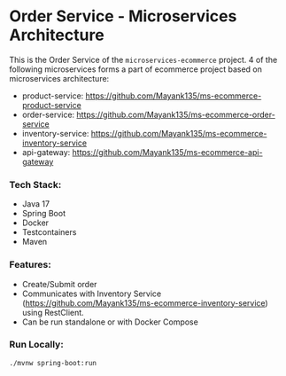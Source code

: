 # Order Service - Microservices Architecture

This is the Order Service of the `microservices-ecommerce` project.
4 of the following microservices forms a part of ecommerce project based on microservices architecture:
- product-service: https://github.com/Mayank135/ms-ecommerce-product-service
- order-service: https://github.com/Mayank135/ms-ecommerce-order-service
- inventory-service: https://github.com/Mayank135/ms-ecommerce-inventory-service
- api-gateway: https://github.com/Mayank135/ms-ecommerce-api-gateway

### Tech Stack:
- Java 17
- Spring Boot
- Docker
- Testcontainers
- Maven

### Features:
- Create/Submit order
- Communicates with Inventory Service (https://github.com/Mayank135/ms-ecommerce-inventory-service) using RestClient.
- Can be run standalone or with Docker Compose

### Run Locally:

```bash
./mvnw spring-boot:run
